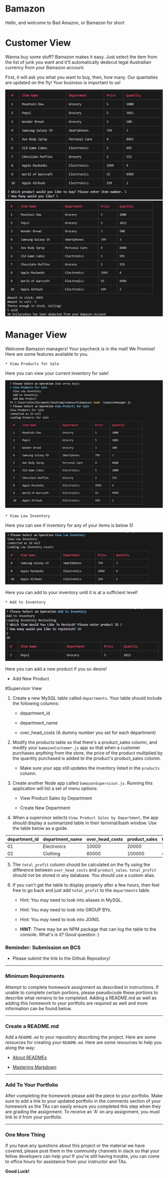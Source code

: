 # Bamazon

Hello, and welcome to Bad Amazon, or Bamazon for short

# Customer View

Wanna buy some stuff? Bamazon makes it easy. Just select the item from the list of junk you want and it'll automatically dedecut legal Austrailian currency from your Bamazon account.

First, it will ask you what you want to buy, then, how many. Our quantaties are updated on the fly! Your business is important to us!

![alt text](customerBUY1.png)
![alt text](customerBUY2.png)

# Manager View

Welcome Bamazon managers! Your paycheck is in the mail! We Promise! Here are some features available to you.

    * View Products for Sale

Here you can view your current inventory for sale!

![alt text](managerforsale.jpg)
  
    * View Low Inventory

Here you can see if inventory for any of your items is below 5!
  
![alt text](managerlowinv.jpg)

Here you can add to your inventory until it is at a sufficient level!

    * Add to Inventory

![alt text](manageraddinv.jpg)
  
Here you can add a new product if you so desire!

  * Add New Product

#Supervisor View

1. Create a new MySQL table called `departments`. Your table should include the following columns:

   - department_id

   - department_name

   - over_head_costs (A dummy number you set for each department)

2. Modify the products table so that there's a product_sales column, and modify your `bamazonCustomer.js` app so that when a customer purchases anything from the store, the price of the product multiplied by the quantity purchased is added to the product's product_sales column.

   - Make sure your app still updates the inventory listed in the `products` column.

3. Create another Node app called `bamazonSupervisor.js`. Running this application will list a set of menu options:

   - View Product Sales by Department

   - Create New Department

4. When a supervisor selects `View Product Sales by Department`, the app should display a summarized table in their terminal/bash window. Use the table below as a guide.

| department_id | department_name | over_head_costs | product_sales | total_profit |
| ------------- | --------------- | --------------- | ------------- | ------------ |
| 01            | Electronics     | 10000           | 20000         | 10000        |
| 02            | Clothing        | 60000           | 100000        | 40000        |

5. The `total_profit` column should be calculated on the fly using the difference between `over_head_costs` and `product_sales`. `total_profit` should not be stored in any database. You should use a custom alias.

6. If you can't get the table to display properly after a few hours, then feel free to go back and just add `total_profit` to the `departments` table.

   - Hint: You may need to look into aliases in MySQL.

   - Hint: You may need to look into GROUP BYs.

   - Hint: You may need to look into JOINS.

   - **HINT**: There may be an NPM package that can log the table to the console. What's is it? Good question :)

### Reminder: Submission on BCS

- Please submit the link to the Github Repository!

---

### Minimum Requirements

Attempt to complete homework assignment as described in instructions. If unable to complete certain portions, please pseudocode these portions to describe what remains to be completed. Adding a README.md as well as adding this homework to your portfolio are required as well and more information can be found below.

---

### Create a README.md

Add a `README.md` to your repository describing the project. Here are some resources for creating your `README.md`. Here are some resources to help you along the way:

- [About READMEs](https://help.github.com/articles/about-readmes/)

- [Mastering Markdown](https://guides.github.com/features/mastering-markdown/)

---

### Add To Your Portfolio

After completing the homework please add the piece to your portfolio. Make sure to add a link to your updated portfolio in the comments section of your homework so the TAs can easily ensure you completed this step when they are grading the assignment. To receive an 'A' on any assignment, you must link to it from your portfolio.

---

### One More Thing

If you have any questions about this project or the material we have covered, please post them in the community channels in slack so that your fellow developers can help you! If you're still having trouble, you can come to office hours for assistance from your instructor and TAs.

**Good Luck!**
